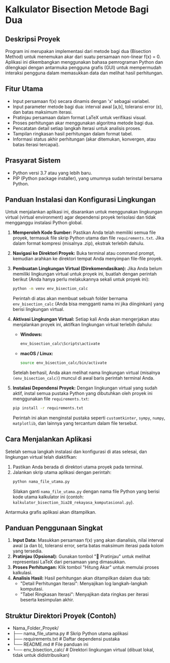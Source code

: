 # Kalkulator Bisection Metode Bagi Dua

## Deskripsi Proyek

Program ini merupakan implementasi dari metode bagi dua (Bisection Method) untuk menemukan akar dari suatu persamaan non-linear f(x) = 0. Aplikasi ini dikembangkan menggunakan bahasa pemrograman Python dan dilengkapi dengan antarmuka pengguna grafis (GUI) untuk mempermudah interaksi pengguna dalam memasukkan data dan melihat hasil perhitungan.

## Fitur Utama

* Input persamaan f(x) secara dinamis dengan 'x' sebagai variabel.
* Input parameter metode bagi dua: interval awal [a,b], toleransi error (ε), dan batas maksimum iterasi.
* Pratinjau persamaan dalam format LaTeX untuk verifikasi visual.
* Proses perhitungan akar menggunakan algoritma metode bagi dua.
* Pencatatan detail setiap langkah iterasi untuk analisis proses.
* Tampilan ringkasan hasil perhitungan dalam format tabel.
* Informasi status akhir perhitungan (akar ditemukan, konvergen, atau batas iterasi tercapai).

## Prasyarat Sistem

* Python versi 3.7 atau yang lebih baru.
* PIP (Python package installer), yang umumnya sudah terinstal bersama Python.

## Panduan Instalasi dan Konfigurasi Lingkungan

Untuk menjalankan aplikasi ini, disarankan untuk menggunakan lingkungan virtual (virtual environment) agar dependensi proyek terisolasi dan tidak mengganggu instalasi Python global.

1.  **Memperoleh Kode Sumber:**
    Pastikan Anda telah memiliki semua file proyek, termasuk file skrip Python utama dan file `requirements.txt`. Jika dalam format kompresi (misalnya .zip), ekstrak terlebih dahulu.

2.  **Navigasi ke Direktori Proyek:**
    Buka terminal atau command prompt, kemudian arahkan ke direktori tempat Anda menyimpan file-file proyek.

3.  **Pembuatan Lingkungan Virtual (Direkomendasikan):**
    Jika Anda belum memiliki lingkungan virtual untuk proyek ini, buatlah dengan perintah berikut (Anda hanya perlu melakukannya sekali untuk proyek ini):
    ```bash
    python -m venv env_bisection_calc
    ```
    Perintah di atas akan membuat sebuah folder bernama `env_bisection_calc` (Anda bisa mengganti nama ini jika diinginkan) yang berisi lingkungan virtual.

4.  **Aktivasi Lingkungan Virtual:**
    Setiap kali Anda akan mengerjakan atau menjalankan proyek ini, aktifkan lingkungan virtual terlebih dahulu:
    * **Windows:**
        ```bash
        env_bisection_calc\Scripts\activate
        ```
    * **macOS / Linux:**
        ```bash
        source env_bisection_calc/bin/activate
        ```
    Setelah berhasil, Anda akan melihat nama lingkungan virtual (misalnya `(env_bisection_calc)`) muncul di awal baris perintah terminal Anda.

5.  **Instalasi Dependensi Proyek:**
    Dengan lingkungan virtual yang sudah aktif, instal semua pustaka Python yang dibutuhkan oleh proyek ini menggunakan file `requirements.txt`:
    ```bash
    pip install -r requirements.txt
    ```
    Perintah ini akan menginstal pustaka seperti `customtkinter`, `sympy`, `numpy`, `matplotlib`, dan lainnya yang tercantum dalam file tersebut.

## Cara Menjalankan Aplikasi

Setelah semua langkah instalasi dan konfigurasi di atas selesai, dan lingkungan virtual telah diaktifkan:

1.  Pastikan Anda berada di direktori utama proyek pada terminal.
2.  Jalankan skrip utama aplikasi dengan perintah:
    ```bash
    python nama_file_utama.py
    ```
    Silakan ganti `nama_file_utama.py` dengan nama file Python yang berisi kode utama kalkulator ini (contoh: `kalkulator_bisection_3ia28_rekayasa_komputasional.py`).

Antarmuka grafis aplikasi akan ditampilkan.

## Panduan Penggunaan Singkat

1.  **Input Data:** Masukkan persamaan f(x) yang akan dianalisis, nilai interval awal (a dan b), toleransi error, serta batas maksimum iterasi pada kolom yang tersedia.
2.  **Pratinjau (Opsional):** Gunakan tombol "🔄 Pratinjau" untuk melihat representasi LaTeX dari persamaan yang dimasukkan.
3.  **Proses Perhitungan:** Klik tombol "Hitung Akar" untuk memulai proses kalkulasi.
4.  **Analisis Hasil:** Hasil perhitungan akan ditampilkan dalam dua tab:
    * "Detail Perhitungan Iterasi": Menyajikan log langkah-langkah komputasi.
    * "Tabel Ringkasan Iterasi": Menyajikan data ringkas per iterasi beserta kesimpulan akhir.

## Struktur Direktori Proyek (Contoh)
* Nama_Folder_Proyek/
* ├── nama_file_utama.py       # Skrip Python utama aplikasi
* ├── requirements.txt         # Daftar dependensi pustaka
* └── README.md                # File panduan ini
* └── env_bisection_calc/      # Direktori lingkungan virtual (dibuat lokal, tidak untuk didistribusikan)
